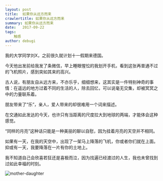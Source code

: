 ```yaml
---
layout: post
title:  如果你从远方而来
crawlertitle: 如果你从远方而来
summary: 如果你从远方而来
date:   2017-09-22
tags:  
    触感
author: debugi
---
```


我的大学同学刘X，之前很久就计划十一假期来德国。  

今天他出发前给我发了条微信，早上睡眼惺忪的我划开手机，看到这张再普通不过的飞机照片，感到突如其来的高兴。  

古人说，有朋友自从远方来，不亦乐乎，细细想来，这其实是一件特别神奇的事情：在遥远的地方过着不同的生活的人，除去回忆，可以说毫无交集，却被冥冥之中的力量联系着。 

朋友带来了“乐”，亲人，爱人带来的却很难用一个词来描述。

在交通如此发达的今天，也许只有当距离的尺度拉大到地球的两端，才能体会这种感觉。  

“同样的月亮”这种话只能是一种美丽的聊以自慰，因为挂着月亮的天空并不相同。 

如果有一天，在我的天空中，出现了一架马上降落的飞机，你或者你们就在上面。抑或有一天，我要降落在一片有你的土地上。 

我不知道自己会欣喜若狂还是喜极而泣，因为找遍已经渡过的人生，我也未曾找到过如此幸福的时刻。  

![mother-daughter]({{site.baseurl}}/images/20170922-airplane.jpg)

